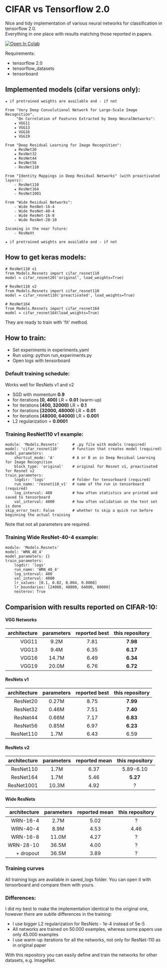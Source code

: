 # CIFAR vs Tensorflow 2.0

Nice and tidy implementation of various neural networks for classification in tensorflow 2.0. \
Everything in one place with results matching those reported in papers.

[![Open In Colab](https://colab.research.google.com/assets/colab-badge.svg)](https://colab.research.google.com/github/gahaalt/cifar-vs-tensorflow2/blob/master/Playground.ipynb)

Requirements:
- tensorflow 2.0
- tensorflow_datasets
- tensorboard

## Implemented models (cifar versions only):
```
★ if pretrained weights are available and ☆ if not

From "Very Deep Convolutional Network for Large-Scale Image Recognition",
     "On Correlation of Features Extracted by Deep NeuralNetworks":
    ★ VGG11
    ★ VGG13
    ★ VGG16
    ★ VGG19

From "Deep Residual Learning for Image Recognition":
    ★ ResNet20
    ★ ResNet32
    ★ ResNet44
    ★ ResNet56
    ☆ ResNet110

From "Identity Mappings in Deep Residual Networks" (with preactivated layers):
    ☆ ResNet110
    ★ ResNet164
    ☆ ResNet1001
    
From "Wide Residual Networks":
    ☆ Wide ResNet-16-4
    ☆ Wide ResNet-40-4
    ☆ Wide ResNet-16-8
    ☆ Wide ResNet-28-10
    
Incoming in the near future:
    ☆ ResNeXt
    
★ if pretrained weights are available and ☆ if not
```

## How to get keras models:
```
# ResNet110 v1
from Models.Resnets import cifar_resnet110
model = cifar_resnet20('original', load_weights=True)

# ResNet110 v2
from Models.Resnets import cifar_resnet110
model = cifar_resnet110('preactivated', load_weights=True)

# ResNet164
from Models.Resnets import cifar_resnet164
model = cifar_resnet164(load_weights=True)
```
They are ready to train with 'fit' method.

## How to train:
- Set experiments in experiments.yaml
- Run using: python run_experiments.py
- Open logs with tensorboard

### Default training schedule:
Works well for ResNets v1 and v2
- SGD with momentum **0.9**
- for iterations **[0, 400)** LR = **0.01** (warm-up)
- for iterations **[400, 32000)** LR = **0.1**
- for iterations **[32000, 48000)** LR = **0.01**
- for iterations **[48000, 64000)** LR = **0.001**
- L2 regularization = **0.0001**

### Training ResNet110 v1 example:
```
module: 'Models.Resnets'      # .py file with models (required)
model: 'cifar_resnet110'      # function that creates model (required)
model_parameters:
    shortcut_mode: 'A'        # A or B as in Deep Residual Learning for Image Recognition
    block_type: 'original'    # original for Resnet v1, preactivated for Resnet v2
train_parameters:
    logdir: 'logs'            # folder for tensorboard (required)
    run_name: 'resnet110_v1'  # name of the run in tensorboard (required)
    log_interval: 400         # how often statistics are printed and saved to tensorboard
    val_interval: 4000        # how often validation on the test set is done
skip_error_test: False        # whether to skip a quick run before beginning the actual training
```
Note that not all parameters are required.

### Training Wide ResNet-40-4 example:
```
module: 'Models.Resnets'
model: 'WRN_40_4'
model_parameters: {}
train_parameters:
    logdir: 'logs'
    run_name: 'WRN_40_4'
    log_interval: 400
    val_interval: 4000
    lr_values: [0.1, 0.02, 0.004, 0.0008]
    lr_boundaries: [24000, 48000, 64000, 80000]
    nesterov: True
```

## Comparision with results reported on CIFAR-10:

#### VGG Networks
| architecture | parameters | reported best | this repository |
| ---: | :---: | :---: | :---: |
| VGG11 | 9.2M | 7.81 | **7.98** |
| VGG13 | 9.4M | 6.35 | **6.17** |
| VGG16 | 14.7M | 6.49 | **6.34** |
| VGG19 | 20.0M | 6.76 | **6.72** |

#### ResNets v1
| architecture | parameters | reported best | this repository |
| ---: | :---: | :---: | :---: |
| ResNet20 | 0.27M | 8.75 | **7.99** |
| ResNet32 | 0.46M | 7.51 | **7.40** |
| ResNet44 | 0.66M | 7.17 | **6.83** |
| ResNet56 | 0.85M | 6.97 | **6.23** |
| ResNet110 | 1.7M | 6.43 | 6.59 |

#### ResNets v2
| architecture | parameters | reported mean | this repository |
| ---: | :---: | :---: | :---: |
| ResNet110 | 1.7M | 6.37 | 5.89-6.10 |
| ResNet164 | 1.7M | 5.46 | **5.27** |
| ResNet1001 | 10.3M | 4.92 | ? |

#### Wide ResNets
| architecture | parameters | reported mean | this repository |
| ---: | :---: | :---: | :---: |
| WRN-16-4 | 2.7M | 5.02 | ? |
| WRN-40-4 | 8.9M | 4.53 | 4.46 |
| WRN-16-8 | 11.0M | 4.27 | ? |
| WRN-28-10 | 36.5M | 4.00 | ? |
| + dropout | 36.5M | 3.89 | ? |

### Training curves
All training logs are available in saved_logs folder. You can open it with tensorboard and compare them with yours.

### Differences:
I did my best to make the implementation identical to the original one, however there are subtle differences in the training:

- I use bigger L2 regularization for ResNets - 1e-4 instead of 5e-5
- All networks are trained on 50.000 examples, whereas some papers use only 45.000 examples
- I use warm-up iterations for all the networks, not only for ResNet-110 as in original paper

With this repository you can easily define and train the networks for other datasets, e.g. ImageNet.
